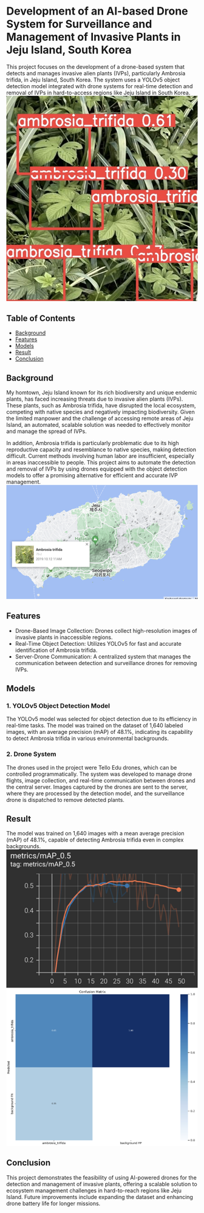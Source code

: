 # Development of an AI-based Drone System for Surveillance and Management of Invasive Plants in Jeju Island, South Korea

This project focuses on the development of a drone-based system that detects and manages invasive alien plants (IVPs), particularly Ambrosia trifida, in Jeju Island, South Korea. The system uses a YOLOv5 object detection model integrated with drone systems for real-time detection and removal of IVPs in hard-to-access regions like Jeju Island in South Korea.
![Plant Detection](https://github.com/yerin16/plant-detection-drone-system/blob/main/images/detection.png?raw=true)


## Table of Contents

- [Background](#background)
- [Features](#features)
- [Models](#models)
- [Result](#result)
- [Conclusion](#conclusion)


## Background
My homtown, Jeju Island known for its rich biodiversity and unique endemic plants, has faced increasing threats due to invasive alien plants (IVPs). These plants, such as Ambrosia trifida, have disrupted the local ecosystem, competing with native species and negatively impacting biodiversity. Given the limited manpower and the challenge of accessing remote areas of Jeju Island, an automated, scalable solution was needed to effectively monitor and manage the spread of IVPs.

In addition, Ambrosia trifida is particularly problematic due to its high reproductive capacity and resemblance to native species, making detection difficult. Current methods involving human labor are insufficient, especially in areas inaccessible to people. This project aims to automate the detection and removal of IVPs by using drones equipped with the object detection models to offer a promising alternative for efficient and accurate IVP management.
![Distribution of Ambrosia Trifida in Jeju](https://github.com/yerin16/plant-detection-drone-system/blob/main/images/jeju-distribution.png?raw=true)

## Features

- Drone-Based Image Collection: Drones collect high-resolution images of invasive plants in inaccessible regions.
- Real-Time Object Detection: Utilizes YOLOv5 for fast and accurate identification of Ambrosia trifida.
- Server-Drone Communication: A centralized system that manages the communication between detection and surveillance drones for removing IVPs.

## Models

### 1. YOLOv5 Object Detection Model
The YOLOv5 model was selected for object detection due to its efficiency in real-time tasks. The model was trained on the dataset of 1,640 labeled images, with an average precision (mAP) of 48.1%, indicating its capability to detect Ambrosia trifida in various environmental backgrounds.

### 2. Drone System
The drones used in the project were Tello Edu drones, which can be controlled programmatically. The system was developed to manage drone flights, image collection, and real-time communication between drones and the central server. Images captured by the drones are sent to the server, where they are processed by the detection model, and the surveillance drone is dispatched to remove detected plants.

## Result
The model was trained on 1,640 images with a mean average precision (mAP) of 48.1%, capable of detecting Ambrosia trifida even in complex backgrounds.
![Distribution of Ambrosia Trifida in Jeju](https://github.com/yerin16/plant-detection-drone-system/blob/main/images/map.png?raw=true)
![Distribution of Ambrosia Trifida in Jeju](https://github.com/yerin16/plant-detection-drone-system/blob/main/images/confusion-matrix.png?raw=true)

## Conclusion
This project demonstrates the feasibility of using AI-powered drones for the detection and management of invasive plants, offering a scalable solution to ecosystem management challenges in hard-to-reach regions like Jeju Island. Future improvements include expanding the dataset and enhancing drone battery life for longer missions.